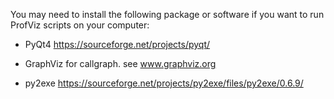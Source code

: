 You may need to install the following package or software if you want to
run ProfViz scripts on your computer:

- PyQt4
  https://sourceforge.net/projects/pyqt/

- GraphViz
  for callgraph. see www.graphviz.org

- py2exe
  https://sourceforge.net/projects/py2exe/files/py2exe/0.6.9/

